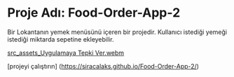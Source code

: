 # Proje Adı: Food-Order-App-2
Bir Lokantanın yemek menüsünü içeren bir projedir. Kullanıcı istediği yemeği istediği miktarda sepetine ekleyebilir. 


[src_assets_Uygulamaya Tepki Ver.webm](https://user-images.githubusercontent.com/102253572/230453313-33a71b1a-564c-4c4d-ae46-d7887f2e1699.webm)

[projeyi çalıştırın] (https://siracalaks.github.io/Food-Order-App-2/)
